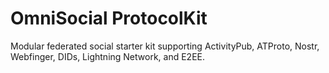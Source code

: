 # OmniSocial ProtocolKit

Modular federated social starter kit supporting ActivityPub, ATProto, Nostr, Webfinger, DIDs, Lightning Network, and E2EE.